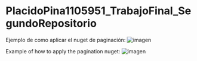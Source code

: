 # PlacidoPina1105951_TrabajoFinal_SegundoRepositorio

Ejemplo de como aplicar el nuget de paginación:
![imagen](https://github.com/user-attachments/assets/9c26e820-c30a-4200-8c25-ddd07a7ffd61)

Example of how to apply the pagination nuget:
![imagen](https://github.com/user-attachments/assets/9c26e820-c30a-4200-8c25-ddd07a7ffd61)

